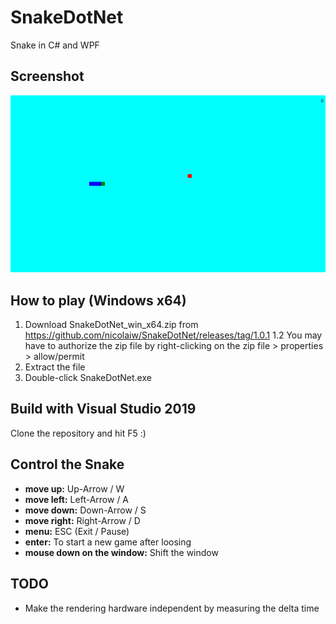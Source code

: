 # SnakeDotNet
Snake in C# and WPF

## Screenshot

![](https://github.com/nicolaiw/SnakeDotNet/blob/main/Screenshots/Screenshot1.PNG)
    
## How to play (Windows x64)

1. Download SnakeDotNet_win_x64.zip from https://github.com/nicolaiw/SnakeDotNet/releases/tag/1.0.1
1.2 You may have to authorize the zip file by right-clicking on the zip file > properties > allow/permit
2. Extract the file
3. Double-click SnakeDotNet.exe

## Build with Visual Studio 2019
Clone the repository and hit F5 :)

## Control the Snake
* **move up:** Up-Arrow / W
* **move left:** Left-Arrow / A
* **move down:** Down-Arrow / S
* **move right:** Right-Arrow / D
* **menu:** ESC (Exit / Pause)
* **enter:** To start a new game after loosing
* **mouse down on the window:** Shift the window

## TODO
* Make the rendering hardware independent by measuring the delta time
